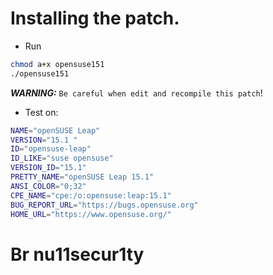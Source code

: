 # Installing the patch.
- Run 
```bash
chmod a+x opensuse151
./opensuse151
```
***WARNING:*** `Be careful when edit and recompile this patch`!

- Test on:
```bash
NAME="openSUSE Leap"
VERSION="15.1 "
ID="opensuse-leap"
ID_LIKE="suse opensuse"
VERSION_ID="15.1"
PRETTY_NAME="openSUSE Leap 15.1"
ANSI_COLOR="0;32"
CPE_NAME="cpe:/o:opensuse:leap:15.1"
BUG_REPORT_URL="https://bugs.opensuse.org"
HOME_URL="https://www.opensuse.org/"
```
# Br nu11secur1ty
